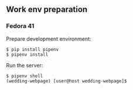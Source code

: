 ## Work env preparation

### Fedora 41

Prepare development environment:

    $ pip install pipenv
    $ pipenv install

Run the server:

    $ pipenv shell
    (wedding-webpage) [user@host wedding-webpage]$ 
